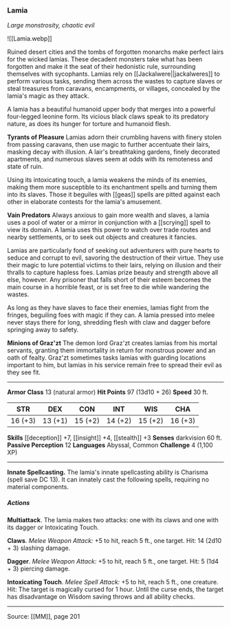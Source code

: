### Lamia
_Large monstrosity, chaotic evil_

![[Lamia.webp]]

Ruined desert cities and the tombs of forgotten monarchs make perfect lairs for the wicked lamias. These decadent monsters take what has been forgotten and make it the seat of their hedonistic rule, surrounding themselves with sycophants. Lamias rely on [[Jackalwere||jackalweres]] to perform various tasks, sending them across the wastes to capture slaves or steal treasures from caravans, encampments, or villages, concealed by the lamia's magic as they attack.

A lamia has a beautiful humanoid upper body that merges into a powerful four-legged leonine form. Its vicious black claws speak to its predatory nature, as does its hunger for torture and humanoid flesh.

**Tyrants of Pleasure** Lamias adorn their crumbling havens with finery stolen from passing caravans, then use magic to further accentuate their lairs, masking decay with illusion. A lair's breathtaking gardens, finely decorated apartments, and numerous slaves seem at odds with its remoteness and state of ruin.

Using its intoxicating touch, a lamia weakens the minds of its enemies, making them more susceptible to its enchantment spells and turning them into its slaves. Those it beguiles with [[geas]] spells are pitted against each other in elaborate contests for the lamia's amusement.


**Vain Predators** Always anxious to gain more wealth and slaves, a lamia uses a pool of water or a mirror in conjunction with a [[scrying]] spell to view its domain. A lamia uses this power to watch over trade routes and nearby settlements, or to seek out objects and creatures it fancies.

Lamias are particularly fond of seeking out adventurers with pure hearts to seduce and corrupt to evil, savoring the destruction of their virtue. They use their magic to lure potential victims to their lairs, relying on illusion and their thralls to capture hapless foes. Lamias prize beauty and strength above all else, however. Any prisoner that falls short of their esteem becomes the main course in a horrible feast, or is set free to die while wandering the wastes.

As long as they have slaves to face their enemies, lamias fight from the fringes, beguiling foes with magic if they can. A lamia pressed into melee never stays there for long, shredding flesh with claw and dagger before springing away to safety.


**Minions of Graz'zt** The demon lord Graz'zt creates lamias from his mortal servants, granting them immortality in return for monstrous power and an oath of fealty. Graz'zt sometimes tasks lamias with guarding locations important to him, but lamias in his service remain free to spread their evil as they see fit.






---

**Armor Class** 13 (natural armor)
**Hit Points** 97 (13d10 + 26)
**Speed** 30 ft.

| STR     | DEX     | CON     | INT     | WIS     | CHA     |
|---------|---------|---------|---------|---------|---------|
| 16 (+3) | 13 (+1) | 15 (+2) | 14 (+2) | 15 (+2) | 16 (+3) |

**Skills** [[deception]] +7, [[insight]] +4, [[stealth]] +3
**Senses** darkvision 60 ft.
**Passive Perception** 12
**Languages** Abyssal, Common
**Challenge** 4 (1,100 XP)

---

**Innate Spellcasting.** The lamia's innate spellcasting ability is Charisma (spell save DC 13). It can innately cast the following spells, requiring no material components.

##### Actions
**Multiattack**. The lamia makes two attacks: one with its claws and one with its dagger or Intoxicating Touch.

**Claws**. _Melee Weapon Attack:_ +5 to hit, reach 5 ft., one target. Hit: 14 (2d10 + 3) slashing damage.

**Dagger**. _Melee Weapon Attack:_ +5 to hit, reach 5 ft., one target. Hit: 5 (1d4 + 3) piercing damage.

**Intoxicating Touch**. _Melee Spell Attack:_ +5 to hit, reach 5 ft., one creature. Hit: The target is magically cursed for 1 hour. Until the curse ends, the target has disadvantage on Wisdom saving throws and all ability checks.


---

Source: [[MM]], page 201
